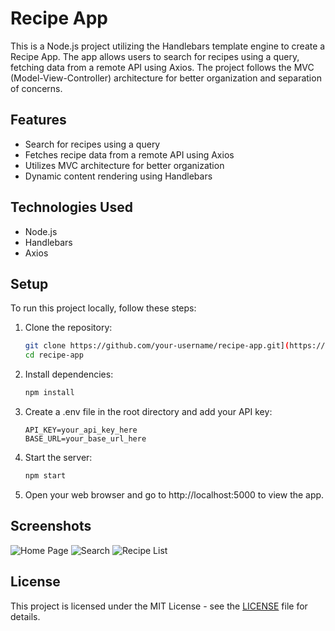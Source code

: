 # Recipe App

This is a Node.js project utilizing the Handlebars template engine to create a Recipe App. The app allows users to search for recipes using a query, fetching data from a remote API using Axios. The project follows the MVC (Model-View-Controller) architecture for better organization and separation of concerns.

## Features

- Search for recipes using a query
- Fetches recipe data from a remote API using Axios
- Utilizes MVC architecture for better organization
- Dynamic content rendering using Handlebars

## Technologies Used

- Node.js
- Handlebars
- Axios

## Setup

To run this project locally, follow these steps:

1. Clone the repository:

   ```bash
   git clone https://github.com/your-username/recipe-app.git](https://github.com/AnkitJain78/RecipeApp.git
   cd recipe-app

2. Install dependencies:

   ```bash
   npm install

3. Create a .env file in the root directory and add your API key:

   ```plaintext
   API_KEY=your_api_key_here
   BASE_URL=your_base_url_here

4. Start the server:

   ```bash
   npm start

5. Open your web browser and go to http://localhost:5000 to view the app.

## Screenshots

![Home Page](screenshots/home.png)
![Search](screenshots/search.png)
![Recipe List](screenshots/recipeList.png)

## License

This project is licensed under the MIT License - see the [LICENSE](LICENSE) file for details.


   
